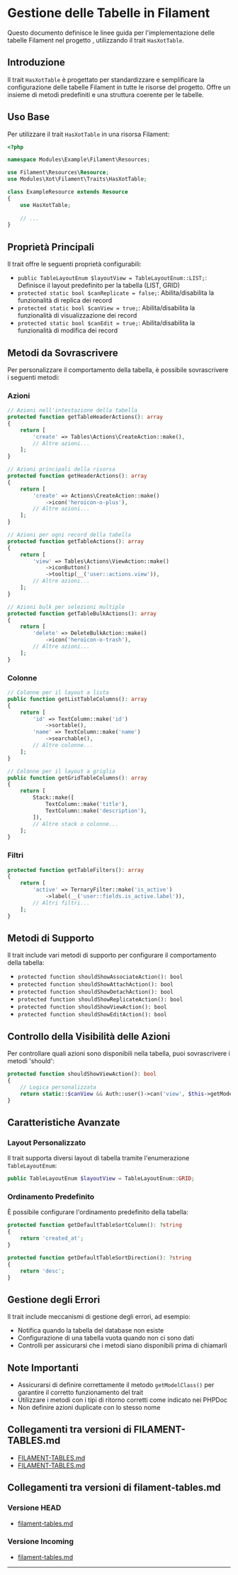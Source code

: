 # Gestione delle Tabelle in Filament

Questo documento definisce le linee guida per l'implementazione delle tabelle Filament nel progetto <nome progetto>, utilizzando il trait `HasXotTable`.

## Introduzione

Il trait `HasXotTable` è progettato per standardizzare e semplificare la configurazione delle tabelle Filament in tutte le risorse del progetto. Offre un insieme di metodi predefiniti e una struttura coerente per le tabelle.

## Uso Base

Per utilizzare il trait `HasXotTable` in una risorsa Filament:

```php
<?php

namespace Modules\Example\Filament\Resources;

use Filament\Resources\Resource;
use Modules\Xot\Filament\Traits\HasXotTable;

class ExampleResource extends Resource
{
    use HasXotTable;
    
    // ...
}
```

## Proprietà Principali

Il trait offre le seguenti proprietà configurabili:

- `public TableLayoutEnum $layoutView = TableLayoutEnum::LIST;`: Definisce il layout predefinito per la tabella (LIST, GRID)
- `protected static bool $canReplicate = false;`: Abilita/disabilita la funzionalità di replica dei record
- `protected static bool $canView = true;`: Abilita/disabilita la funzionalità di visualizzazione dei record
- `protected static bool $canEdit = true;`: Abilita/disabilita la funzionalità di modifica dei record

## Metodi da Sovrascrivere

Per personalizzare il comportamento della tabella, è possibile sovrascrivere i seguenti metodi:

### Azioni

```php
// Azioni nell'intestazione della tabella
protected function getTableHeaderActions(): array
{
    return [
        'create' => Tables\Actions\CreateAction::make(),
        // Altre azioni...
    ];
}

// Azioni principali della risorsa
protected function getHeaderActions(): array
{
    return [
        'create' => Actions\CreateAction::make()
            ->icon('heroicon-o-plus'),
        // Altre azioni...
    ];
}

// Azioni per ogni record della tabella
protected function getTableActions(): array
{
    return [
        'view' => Tables\Actions\ViewAction::make()
            ->iconButton()
            ->tooltip(__('user::actions.view')),
        // Altre azioni...
    ];
}

// Azioni bulk per selezioni multiple
protected function getTableBulkActions(): array
{
    return [
        'delete' => DeleteBulkAction::make()
            ->icon('heroicon-o-trash'),
        // Altre azioni...
    ];
}
```

### Colonne

```php
// Colonne per il layout a lista
public function getListTableColumns(): array
{
    return [
        'id' => TextColumn::make('id')
            ->sortable(),
        'name' => TextColumn::make('name')
            ->searchable(),
        // Altre colonne...
    ];
}

// Colonne per il layout a griglia
public function getGridTableColumns(): array
{
    return [
        Stack::make([
            TextColumn::make('title'),
            TextColumn::make('description'),
        ]),
        // Altre stack o colonne...
    ];
}
```

### Filtri

```php
protected function getTableFilters(): array
{
    return [
        'active' => TernaryFilter::make('is_active')
            ->label(__('user::fields.is_active.label')),
        // Altri filtri...
    ];
}
```

## Metodi di Supporto

Il trait include vari metodi di supporto per configurare il comportamento della tabella:

- `protected function shouldShowAssociateAction(): bool`
- `protected function shouldShowAttachAction(): bool`
- `protected function shouldShowDetachAction(): bool`
- `protected function shouldShowReplicateAction(): bool`
- `protected function shouldShowViewAction(): bool`
- `protected function shouldShowEditAction(): bool`

## Controllo della Visibilità delle Azioni

Per controllare quali azioni sono disponibili nella tabella, puoi sovrascrivere i metodi 'should':

```php
protected function shouldShowViewAction(): bool
{
    // Logica personalizzata
    return static::$canView && Auth::user()->can('view', $this->getModel());
}
```

## Caratteristiche Avanzate

### Layout Personalizzato

Il trait supporta diversi layout di tabella tramite l'enumerazione `TableLayoutEnum`:

```php
public TableLayoutEnum $layoutView = TableLayoutEnum::GRID;
```

### Ordinamento Predefinito

È possibile configurare l'ordinamento predefinito della tabella:

```php
protected function getDefaultTableSortColumn(): ?string
{
    return 'created_at';
}

protected function getDefaultTableSortDirection(): ?string
{
    return 'desc';
}
```

## Gestione degli Errori

Il trait include meccanismi di gestione degli errori, ad esempio:

- Notifica quando la tabella del database non esiste
- Configurazione di una tabella vuota quando non ci sono dati
- Controlli per assicurarsi che i metodi siano disponibili prima di chiamarli

## Note Importanti

- Assicurarsi di definire correttamente il metodo `getModelClass()` per garantire il corretto funzionamento del trait
- Utilizzare i metodi con i tipi di ritorno corretti come indicato nei PHPDoc
- Non definire azioni duplicate con lo stesso nome

## Collegamenti tra versioni di FILAMENT-TABLES.md
* [FILAMENT-TABLES.md](../../../Xot/docs/filament/FILAMENT-TABLES.md)
* [FILAMENT-TABLES.md](../../../Xot/docs/FILAMENT-TABLES.md)


## Collegamenti tra versioni di filament-tables.md
### Versione HEAD

* [filament-tables.md](../filament-tables.md)

### Versione Incoming

* [filament-tables.md](filament/filament-tables.md)

---


